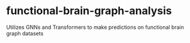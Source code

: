 # functional-brain-graph-analysis
Utilizes GNNs and Transformers to make predictions on functional brain graph datasets
